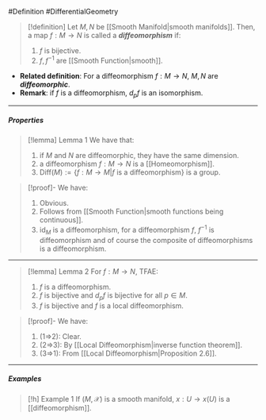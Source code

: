 #Definition #DifferentialGeometry  

> [!definition]
> Let $M,N$ be [[Smooth Manifold|smooth manifolds]]. Then, a map $f:M\to N$ is called a ***diffeomorphism*** if: 
> 1. $f$ is bijective.
> 2. $f,f^{-1}$ are [[Smooth Function|smooth]].
- **Related definition**: For a diffeomorphism $f:M\to N$, $M,N$ are ***diffeomorphic***.
- **Remark**: if $f$ is a diffeomorphism, $d_{p}f$ is an isomorphism.
---
##### Properties
> [!lemma] Lemma 1
> We have that:
> 1. if $M$ and $N$ are diffeomorphic, they have the same dimension.
> 2. a diffeomorphism $f:M\to N$ is a [[Homeomorphism]].
> 3. $\text{Diff}(M):=\{ f:M\to M|f \text{ is a diffeomorphism} \}$ is a group.

> [!proof]-
> We have:
> 1. Obvious.
> 2. Follows from [[Smooth Function|smooth functions being continuous]].
> 3. $\text{id}_{M}$ is a diffeomorphism, for a diffeomorphism $f$, $f^{-1}$ is diffeomorphism and of course the composite of diffeomorphisms is a diffeomorphism.
---
> [!lemma] Lemma 2
> For $f:M\to N$, TFAE:
> 1. $f$ is a diffeomorphism.
> 2. $f$ is bijective and $d_{p}f$ is bijective for all $p\in M$.
> 3. $f$ is bijective and $f$ is a local diffeomorphism.

> [!proof]-
> We have:
> 1. (1=>2): Clear.
> 2. (2=>3): By [[Local Diffeomorphism|inverse function theorem]].
> 3. (3=>1): From [[Local Diffeomorphism|Proposition 2.6]].
---
##### Examples
> [!h] Example 1
> If $(M,\mathcal{X})$ is a smooth manifold, $x:U\to x(U)$ is a [[diffeomorphism]]. 